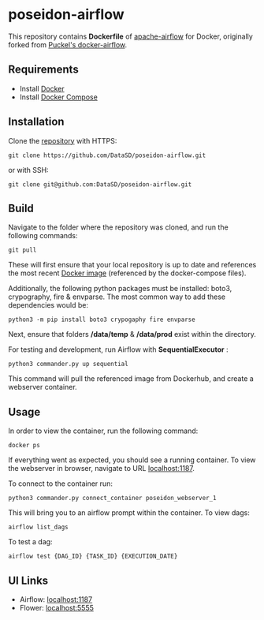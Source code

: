 # poseidon-airflow

This repository contains **Dockerfile** of [apache-airflow](https://github.com/apache/incubator-airflow) for Docker, originally forked from [Puckel's docker-airflow](https://github.com/puckel/docker-airflow).

## Requirements


* Install [Docker](https://www.docker.com/)
* Install [Docker Compose](https://docs.docker.com/compose/install/)

## Installation

Clone the [repository](https://github.com/DataSD/poseidon-airflow) with HTTPS:

    git clone https://github.com/DataSD/poseidon-airflow.git

or with SSH:

    git clone git@github.com:DataSD/poseidon-airflow.git

## Build

Navigate to the folder where the repository was cloned, and run the following commands:

    git pull

    
These will first ensure that your local repository is up to date and references the most recent [Docker image](https://hub.docker.com/orgs/cityofsandiego) (referenced by the docker-compose files).

Additionally, the following python packages must be installed: boto3, crypography, fire & envparse. The most common way to add these dependencies would be:

    python3 -m pip install boto3 crypogaphy fire envparse

Next, ensure that folders **/data/temp** & **/data/prod** exist within the directory.

For testing and development, run Airflow with **SequentialExecutor** :

    python3 commander.py up sequential

This command will pull the referenced image from Dockerhub, and create a webserver container. 

## Usage

In order to view the container, run the following command:

    docker ps

If everything went as expected, you should see a running container. To view the webserver in browser, navigate to URL [localhost:1187](localhost:1187). 

To connect to the  container run:

    python3 commander.py connect_container poseidon_webserver_1

This will bring you to an airflow prompt within the container. To view dags:

    airflow list_dags

To test a dag:

    airflow test {DAG_ID} {TASK_ID} {EXECUTION_DATE}

## UI Links

- Airflow: [localhost:1187](http://localhost:1187/)
- Flower: [localhost:5555](http://localhost:5555/)


